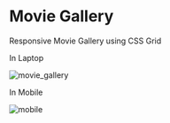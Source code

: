 # Movie Gallery
Responsive Movie Gallery using CSS Grid

In Laptop

![movie_gallery](https://user-images.githubusercontent.com/46326443/69244539-24176100-0bcb-11ea-945d-557af3b8b0f3.PNG)

In Mobile

![mobile](https://user-images.githubusercontent.com/46326443/69125440-d405a500-0acb-11ea-84af-9497104e2996.PNG)

